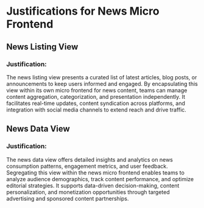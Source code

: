 # Justifications for News Micro Frontend

## News Listing View
### Justification:
The news listing view presents a curated list of latest articles, blog posts, or announcements to keep users informed and engaged. By encapsulating this view within its own micro frontend for news content, teams can manage content aggregation, categorization, and presentation independently. It facilitates real-time updates, content syndication across platforms, and integration with social media channels to extend reach and drive traffic.

## News Data View
### Justification:
The news data view offers detailed insights and analytics on news consumption patterns, engagement metrics, and user feedback. Segregating this view within the news micro frontend enables teams to analyze audience demographics, track content performance, and optimize editorial strategies. It supports data-driven decision-making, content personalization, and monetization opportunities through targeted advertising and sponsored content partnerships.
